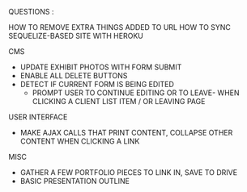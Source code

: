 QUESTIONS : 

HOW TO REMOVE EXTRA THINGS ADDED TO URL
HOW TO SYNC SEQUELIZE-BASED SITE WITH HEROKU


CMS
* UPDATE EXHIBIT PHOTOS WITH FORM SUBMIT
* ENABLE ALL DELETE BUTTONS
* DETECT IF CURRENT FORM IS BEING EDITED
    * PROMPT USER TO CONTINUE EDITING OR TO LEAVE- WHEN CLICKING A CLIENT LIST ITEM / OR LEAVING PAGE


USER INTERFACE
* MAKE AJAX CALLS THAT PRINT CONTENT, COLLAPSE OTHER CONTENT WHEN CLICKING A LINK

MISC
* GATHER A FEW PORTFOLIO PIECES TO LINK IN, SAVE TO DRIVE
* BASIC PRESENTATION OUTLINE
    




